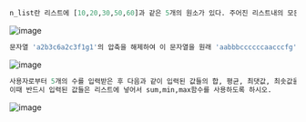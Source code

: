 ```p
n_list란 리스트에 [10,20,30,50,60]과 같은 5개의 원소가 있다. 주어진 리스트내의 모든 원소의 곱을 구하여 출력하는 프로그램을 작성하시오.
```
![image](https://github.com/gnbhub/20232_Python_Basic/assets/144791695/ee7b55d1-8b6d-4c6e-b536-a56187f94fb9)

```p
문자열 'a2b3c6a2c3f1g1'의 압축을 해제하여 이 문자열을 원래 'aabbbccccccaacccfg'문자열로 복원하는 프로그램을 완성하시오.
```
![image](https://github.com/gnbhub/20232_Python_Basic/assets/144791695/5f680024-ce7a-4586-8ec8-ee5d60d11465)

```p
사용자로부터 5개의 수를 입력받은 후 다음과 같이 입력된 값들의 합, 평균, 최댓값, 최솟값을 출력하는 프로그램을 작성하시오.
이때 반드시 입력된 값들은 리스트에 넣어서 sum,min,max함수를 사용하도록 하시오.
```
![image](https://github.com/gnbhub/20232_Python_Basic/assets/144791695/6ac03e9f-696e-44b5-b061-dbb4c6c24c65)
